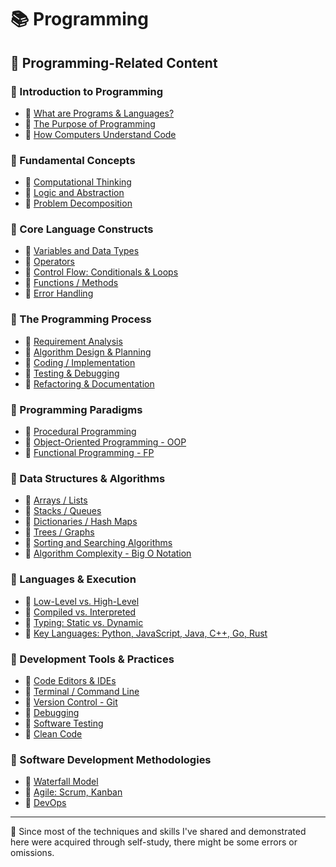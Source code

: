 # 📚 Programming

## 🔗 Programming-Related Content

### 📕 Introduction to Programming

- 📖 [What are Programs & Languages?](./01-introduction-to-programming/1_1-what-are-programs-and-languages.md)
- 📖 [The Purpose of Programming](./01-introduction-to-programming/1_2-the-purpose-of-programming.md)
- 📖 [How Computers Understand Code](./01-introduction-to-programming/1_3-how-computers-understand-code.md)

### 📕 Fundamental Concepts

- 📖 [Computational Thinking](./02-fundamental-concepts/2_1-computational-thinking.md)
- 📖 [Logic and Abstraction](./02-fundamental-concepts/2_2-logic-and-abstraction.md)
- 📖 [Problem Decomposition](./02-fundamental-concepts/2_3-problem-decomposition.md)

### 📕 Core Language Constructs

- 📖 [Variables and Data Types](./03-core-language-constructs/01-variables-and-data-types.md)
- 📖 [Operators](./03-core-language-constructs/02-operators.md)
- 📖 [Control Flow: Conditionals & Loops](./03-core-language-constructs/03-control-flow:-conditionals-&-loops.md)
- 📖 [Functions / Methods](./03-core-language-constructs/04-functions-and-methods.md)
- 📖 [Error Handling](./03-core-language-constructs/05-error-handing.md)

### 📕 The Programming Process

- 📖 [Requirement Analysis]()
- 📖 [Algorithm Design & Planning]()
- 📖 [Coding / Implementation]()
- 📖 [Testing & Debugging]()
- 📖 [Refactoring & Documentation]()

### 📕 Programming Paradigms

- 📖 [Procedural Programming]()
- 📖 [Object-Oriented Programming - OOP]()
- 📖 [Functional Programming - FP]()

### 📕 Data Structures & Algorithms

- 📖 [Arrays / Lists]()
- 📖 [Stacks / Queues]()
- 📖 [Dictionaries / Hash Maps]()
- 📖 [Trees / Graphs]()
- 📖 [Sorting and Searching Algorithms]()
- 📖 [Algorithm Complexity - Big O Notation]()

### 📕 Languages & Execution

- 📖 [Low-Level vs. High-Level]()
- 📖 [Compiled vs. Interpreted]()
- 📖 [Typing: Static vs. Dynamic]()
- 📖 [Key Languages: Python, JavaScript, Java, C++, Go, Rust]()

### 📕 Development Tools & Practices

- 📖 [Code Editors & IDEs]()
- 📖 [Terminal / Command Line]()
- 📖 [Version Control - Git]()
- 📖 [Debugging]()
- 📖 [Software Testing]()
- 📖 [Clean Code]()

### 📕 Software Development Methodologies

- 📖 [Waterfall Model]()
- 📖 [Agile: Scrum, Kanban]()
- 📖 [DevOps]()

---

📍 Since most of the techniques and skills I've shared and demonstrated here were acquired through self-study, there might be some errors or omissions.